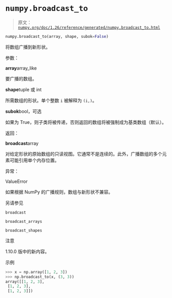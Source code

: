 # `numpy.broadcast_to`

> 原文：[`numpy.org/doc/1.26/reference/generated/numpy.broadcast_to.html`](https://numpy.org/doc/1.26/reference/generated/numpy.broadcast_to.html)

```py
numpy.broadcast_to(array, shape, subok=False)
```

将数组广播到新形状。

参数：

**array**array_like

要广播的数组。

**shape**tuple 或 int

所需数组的形状。单个整数 `i` 被解释为 `(i,)`。

**subok**bool，可选

如果为 True，则子类将被传递，否则返回的数组将被强制成为基类数组（默认）。

返回：

**broadcast**array

对给定形状的原始数组的只读视图。它通常不是连续的。此外，广播数组的多个元素可能引用单个内存位置。

异常：

ValueError

如果根据 NumPy 的广播规则，数组与新形状不兼容。

另请参见

`broadcast`

`broadcast_arrays`

`broadcast_shapes`

注意

1.10.0 版中的新内容。

示例

```py
>>> x = np.array([1, 2, 3])
>>> np.broadcast_to(x, (3, 3))
array([[1, 2, 3],
 [1, 2, 3],
 [1, 2, 3]]) 
```
